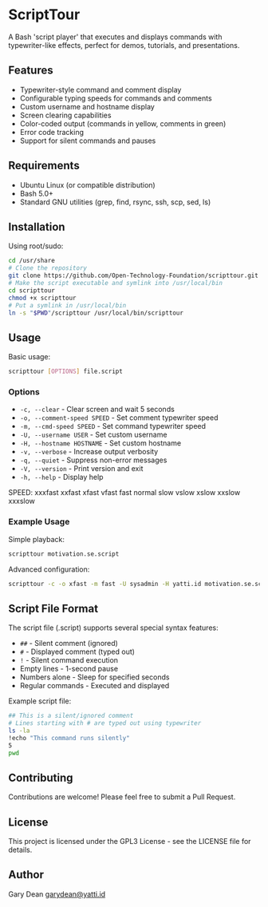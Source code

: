 # ScriptTour

A Bash 'script player' that executes and displays commands with typewriter-like effects, perfect for demos, tutorials, and presentations.

## Features

- Typewriter-style command and comment display
- Configurable typing speeds for commands and comments
- Custom username and hostname display
- Screen clearing capabilities
- Color-coded output (commands in yellow, comments in green)
- Error code tracking
- Support for silent commands and pauses

## Requirements

- Ubuntu Linux (or compatible distribution)
- Bash 5.0+
- Standard GNU utilities (grep, find, rsync, ssh, scp, sed, ls)

## Installation

Using root/sudo:

```bash
cd /usr/share
# Clone the repository
git clone https://github.com/Open-Technology-Foundation/scripttour.git
# Make the script executable and symlink into /usr/local/bin
cd scripttour
chmod +x scripttour
# Put a symlink in /usr/local/bin
ln -s "$PWD"/scripttour /usr/local/bin/scripttour
```

## Usage

Basic usage:

```bash
scripttour [OPTIONS] file.script
```

### Options

- `-c, --clear` - Clear screen and wait 5 seconds
- `-o, --comment-speed SPEED` - Set comment typewriter speed
- `-m, --cmd-speed SPEED` - Set command typewriter speed
- `-U, --username USER` - Set custom username
- `-H, --hostname HOSTNAME` - Set custom hostname
- `-v, --verbose` - Increase output verbosity
- `-q, --quiet` - Suppress non-error messages
- `-V, --version` - Print version and exit
- `-h, --help` - Display help

SPEED: xxxfast xxfast xfast vfast fast normal slow vslow xslow xxslow xxxslow

### Example Usage

Simple playback:

```bash
scripttour motivation.se.script
```

Advanced configuration:

```bash
scripttour -c -o xfast -m fast -U sysadmin -H yatti.id motivation.se.script
```

## Script File Format

The script file (.script) supports several special syntax features:

- `##` - Silent comment (ignored)
- `#` - Displayed comment (typed out)
- `!` - Silent command execution
- Empty lines - 1-second pause
- Numbers alone - Sleep for specified seconds
- Regular commands - Executed and displayed

Example script file:

```bash
## This is a silent/ignored comment
# Lines starting with # are typed out using typewriter
ls -la
!echo "This command runs silently"
5
pwd

```

## Contributing

Contributions are welcome! Please feel free to submit a Pull Request.

## License

This project is licensed under the GPL3 License - see the LICENSE file for details.

## Author

Gary Dean garydean@yatti.id

